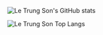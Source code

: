 ![Le Trung Son's GitHub stats](https://github-readme-stats.vercel.app/api?username=lesonlhld&show_icons=true)

![Le Trung Son Top Langs](https://github-readme-stats.vercel.app/api/top-langs/?username=lesonlhld&layout=compact)
